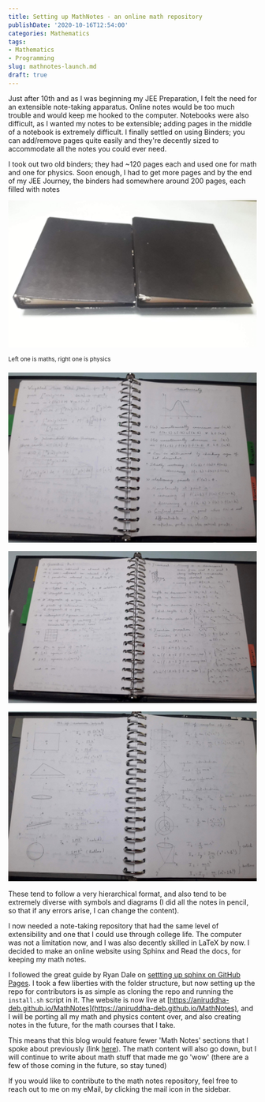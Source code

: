 ```yaml
---
title: Setting up MathNotes - an online math repository
publishDate: '2020-10-16T12:54:00'
categories: Mathematics
tags:
- Mathematics
- Programming
slug: mathnotes-launch.md
draft: true
---
```


Just after 10th and as I was beginning my JEE Preparation, I felt the need for 
an extensible note-taking apparatus. Online notes would be too much trouble 
and would keep me hooked to the computer. Notebooks were also difficult, as 
I wanted my notes to be extensible; adding pages in the middle of a notebook 
is extremely difficult. I finally settled on using Binders; you can add/remove
pages quite easily and they're decently sized to accommodate all the notes you
could ever need.

I took out two old binders; they had ~120 pages each and used one for math and 
one for physics. Soon enough, I had to get more pages and by the end of my 
JEE Journey, the binders had somewhere around 200 pages, each filled with notes

![Binders](/articles/2020/res/mathnotes/binders.jpg)

<sup>Left one is maths, right one is physics</sup>

![monotonicity](/articles/2020/res/mathnotes/monotonicity.jpg)

![PnC](/articles/2020/res/mathnotes/PnC.jpg)

![MI](/articles/2020/res/mathnotes/MI.jpg)

These tend to follow a very hierarchical format, and also tend to be extremely 
diverse with symbols and diagrams (I did all the notes in pencil, so that if 
any errors arise, I can change the content). 

I now needed a note-taking repository that had the same level of extensibility 
and one that I could use through college life. The computer was not a limitation 
now, and I was also decently skilled in LaTeX by now. I decided to make an 
online website using Sphinx and Read the docs, for keeping my math notes. 

I followed the great guide by Ryan Dale on [settting up sphinx on GitHub Pages](https://daler.github.io/sphinxdoc-test/includeme.html). 
I took a few liberties with the folder structure, but now setting up the repo
for contributors is as simple as cloning the repo and running the `install.sh` 
script in it. 
The website is now live at [https://aniruddha-deb.github.io/MathNotes](https://aniruddha-deb.github.io/MathNotes), 
and I will be porting all my math and physics content over, and also creating 
notes in the future, for the math courses that I take.

This means that this blog would feature fewer 'Math Notes' sections that I 
spoke about previously (link [here](https://aniruddha-deb.github.io/articles/2020/math-notes-1.html)).
The math content will also go down, but I will continue to write about math 
stuff that made me go 'wow' (there are a few of those coming in the future, 
so stay tuned)

If you would like to contribute to the math notes repository, feel free to 
reach out to me on my eMail, by clicking the mail icon in the sidebar.
